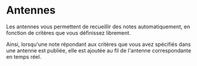 # Antennes
Les antennes vous permettent de recueillir des notes automatiquement, en fonction de critères que vous définissez librement.

Ainsi, lorsqu'une note répondant aux critères que vous avez spécifiés dans une antenne est publiée, elle est ajoutée au fil de l'antenne correspondante en temps réel.
